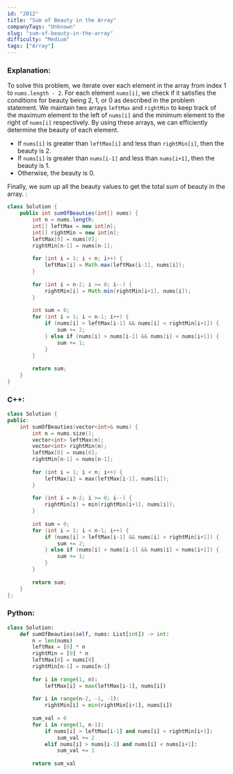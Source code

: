 ```yaml
---
id: "2012"
title: "Sum of Beauty in the Array"
companyTags: "Unknown"
slug: "sum-of-beauty-in-the-array"
difficulty: "Medium"
tags: ["Array"]
---
```


### Explanation:
To solve this problem, we iterate over each element in the array from index 1 to `nums.length - 2`. For each element `nums[i]`, we check if it satisfies the conditions for beauty being 2, 1, or 0 as described in the problem statement. We maintain two arrays `leftMax` and `rightMin` to keep track of the maximum element to the left of `nums[i]` and the minimum element to the right of `nums[i]` respectively. By using these arrays, we can efficiently determine the beauty of each element.

- If `nums[i]` is greater than `leftMax[i]` and less than `rightMin[i]`, then the beauty is 2.
- If `nums[i]` is greater than `nums[i-1]` and less than `nums[i+1]`, then the beauty is 1.
- Otherwise, the beauty is 0.

Finally, we sum up all the beauty values to get the total sum of beauty in the array.
:
```java
class Solution {
    public int sumOfBeauties(int[] nums) {
        int n = nums.length;
        int[] leftMax = new int[n];
        int[] rightMin = new int[n];
        leftMax[0] = nums[0];
        rightMin[n-1] = nums[n-1];
        
        for (int i = 1; i < n; i++) {
            leftMax[i] = Math.max(leftMax[i-1], nums[i]);
        }
        
        for (int i = n-2; i >= 0; i--) {
            rightMin[i] = Math.min(rightMin[i+1], nums[i]);
        }
        
        int sum = 0;
        for (int i = 1; i < n-1; i++) {
            if (nums[i] > leftMax[i-1] && nums[i] < rightMin[i+1]) {
                sum += 2;
            } else if (nums[i] > nums[i-1] && nums[i] < nums[i+1]) {
                sum += 1;
            }
        }
        
        return sum;
    }
}
```

### C++:
```cpp
class Solution {
public:
    int sumOfBeauties(vector<int>& nums) {
        int n = nums.size();
        vector<int> leftMax(n);
        vector<int> rightMin(n);
        leftMax[0] = nums[0];
        rightMin[n-1] = nums[n-1];
        
        for (int i = 1; i < n; i++) {
            leftMax[i] = max(leftMax[i-1], nums[i]);
        }
        
        for (int i = n-2; i >= 0; i--) {
            rightMin[i] = min(rightMin[i+1], nums[i]);
        }
        
        int sum = 0;
        for (int i = 1; i < n-1; i++) {
            if (nums[i] > leftMax[i-1] && nums[i] < rightMin[i+1]) {
                sum += 2;
            } else if (nums[i] > nums[i-1] && nums[i] < nums[i+1]) {
                sum += 1;
            }
        }
        
        return sum;
    }
};
```

### Python:
```python
class Solution:
    def sumOfBeauties(self, nums: List[int]) -> int:
        n = len(nums)
        leftMax = [0] * n
        rightMin = [0] * n
        leftMax[0] = nums[0]
        rightMin[n-1] = nums[n-1]
        
        for i in range(1, n):
            leftMax[i] = max(leftMax[i-1], nums[i])
        
        for i in range(n-2, -1, -1):
            rightMin[i] = min(rightMin[i+1], nums[i])
        
        sum_val = 0
        for i in range(1, n-1):
            if nums[i] > leftMax[i-1] and nums[i] < rightMin[i+1]:
                sum_val += 2
            elif nums[i] > nums[i-1] and nums[i] < nums[i+1]:
                sum_val += 1
        
        return sum_val
```